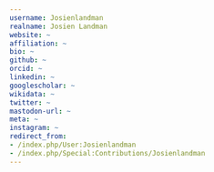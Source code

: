 ```yaml
---
username: Josienlandman
realname: Josien Landman
website: ~
affiliation: ~
bio: ~
github: ~
orcid: ~
linkedin: ~
googlescholar: ~
wikidata: ~
twitter: ~
mastodon-url: ~
meta: ~
instagram: ~
redirect_from:
- /index.php/User:Josienlandman
- /index.php/Special:Contributions/Josienlandman
---
```

